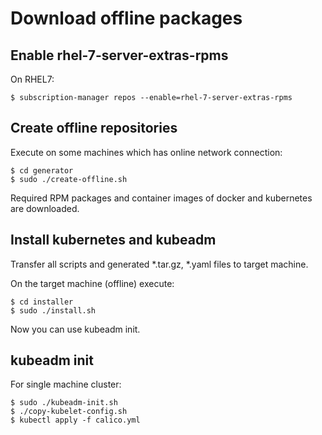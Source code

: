# Download offline packages

## Enable rhel-7-server-extras-rpms

On RHEL7:

    $ subscription-manager repos --enable=rhel-7-server-extras-rpms

## Create offline repositories

Execute on some machines which has online network connection:

    $ cd generator
    $ sudo ./create-offline.sh

Required RPM packages and container images of docker and kubernetes are downloaded.

## Install kubernetes and kubeadm

Transfer all scripts and generated *.tar.gz, *.yaml files to target machine.

On the target machine (offline) execute:

    $ cd installer
    $ sudo ./install.sh

Now you can use kubeadm init.

## kubeadm init

For single machine cluster:

    $ sudo ./kubeadm-init.sh
    $ ./copy-kubelet-config.sh
    $ kubectl apply -f calico.yml
